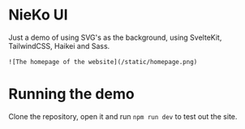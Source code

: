 # NieKo UI

Just a demo of using SVG's as the background, using SvelteKit, TailwindCSS, Haikei and Sass.

    ![The homepage of the website](/static/homepage.png)

# Running the demo

Clone the repository, open it and run `npm run dev` to test out the site.

